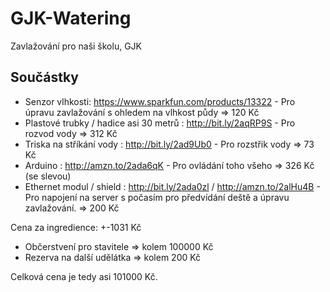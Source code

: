 # GJK-Watering
Zavlažování pro naši školu, GJK

## Součástky
* Senzor vlhkosti: https://www.sparkfun.com/products/13322 - Pro úpravu zavlažování s ohledem na vlhkost půdy => 120 Kč
* Plastové trubky / hadice asi 30 metrů : http://bit.ly/2aqRP9S - Pro rozvod vody => 312 Kč
* Triska na stříkání vody : http://bit.ly/2ad9Ub0 - Pro rozstřik vody => 73 Kč
* Arduino : http://amzn.to/2ada6qK - Pro ovládání toho všeho => 326 Kč (se slevou)
* Ethernet modul / shield : http://bit.ly/2ada0zl / http://amzn.to/2alHu4B - Pro napojení na server s počasím pro předvídání deště a úpravu zavlažování. => 200 Kč

Cena za ingredience: +-1031 Kč
+ Občerstvení pro stavitele => kolem 100000 Kč
+ Rezerva na další udělátka => kolem 200 Kč

Celková cena je tedy asi 101000 Kč.
